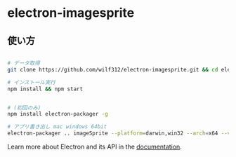 # electron-imagesprite

## 使い方

```bash

# データ取得
git clone https://github.com/wilf312/electron-imagesprite.git && cd electron-imagesprite

# インストール実行
npm install && npm start


# (初回のみ)
npm install electron-packager -g

# アプリ書き出し mac windows 64bit
electron-packager .. imageSprite --platform=darwin,win32 --arch=x64 --version=1.2.5
```


Learn more about Electron and its API in the [documentation](http://electron.atom.io/docs/latest).

